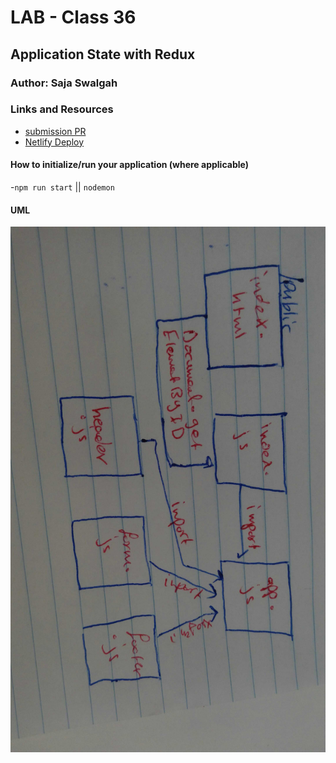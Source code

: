 #  LAB - Class 36

## Application State with Redux

### Author: Saja Swalgah

### Links and Resources

- [submission PR](https://github.com/Saja-401-advanced-javascript/class-36/pull/1)
- [Netlify Deploy](https://angry-galileo-a0c0cf.netlify.com/)




#### How to initialize/run your application (where applicable)

-`npm run start` || `nodemon`


#### UML

![](img/class36.jpg)